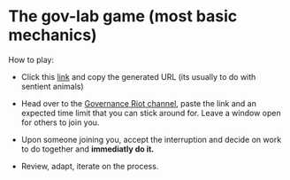 # The gov-lab game (most basic mechanics)

How to play:
* Click this [link](https://meet.jit.si/) and copy the generated URL (its usually to do with sentient animals)
* Head over to the [Governance Riot channel](https://riot.im/app/#/room/#giveth-governance:matrix.org), paste the link and an expected time limit that you can stick around for. Leave a window open for others to join you.
* Upon someone joining you, accept the interruption and decide on work to do together and **immediatly do it.**

* Review, adapt, iterate on the process. 
